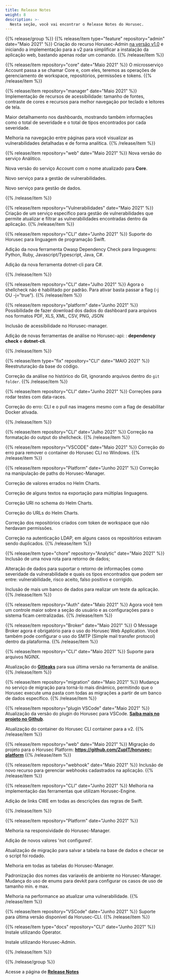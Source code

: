 ```yaml
---
title: Release Notes
weight: 8
description: >-
  Nesta seção, você vai encontrar o Release Notes do Horusec.
---
```

{{% release/group %}}
{{% release/item type="feature" repository="admin" date="Maio 2021" %}}
Criação do recurso Horusec-Admin <a href="/docs-v1/pt-br/web/installation/install-with-admin/">na versão v1.0</a> e iniciando a implementação para a v2 para simplificar a instalação da aplicação web, bastando apenas rodar um comando.
{{% /release/item %}}
 
{{% release/item repository="core" date="Maio 2021" %}}
O microsserviço Account passa a se chamar Core e, com eles, teremos as operações de gerenciamento de workspace, repositórios, permissões e tokens.
{{% /release/item %}} 

{{% release/item repository="manager" date="Maio 2021" %}}
Implementação de recursos de acessibilidade: tamanho de fontes, contraste de cores e recursos para melhor navegação por teclado e leitores de tela. 

Maior detalhamento nos dashboards, mostrando também informações como o total de severidade e o total de tipos encontrados por cada severidade.
  
Melhoria na navegação entre páginas para você visualizar as vulnerabilidades detalhadas e de forma analítica. 
{{% /release/item %}}

{{% release/item repository="web" date="Maio 2021" %}}
Nova versão do serviço Análitico.

Nova versão do serviço Account com o nome atualizado para **Core**.

Novo serviço para a gestão de vulnerabilidades.

Novo serviço para gestão de dados.

{{% /release/item %}}

{{% release/item repository="Vulnerabilidades" date="Maio 2021" %}}
 Criação de um serviço específico para gestão de vulnerabilidades que permite atualizar e filtrar as vulnerabilidades encontradas dentro da aplicação. 
{{% /release/item %}}

{{% release/item repository="CLI" date="Junho 2021" %}}
Suporte do Horusec para linguagem de programação Swift.

Adição da nova ferramenta Owasp Dependency Check para linguagens: Python, Ruby, Javascript/Typescript, Java, C#.

Adição da nova ferramenta dotnet-cli para C\#. 

{{% /release/item %}}

{{% release/item repository="CLI" date="Julho 2021" %}}
Agora o shellcheck não é habilitado por padrão. Para ativar basta passar a flag (-j OU -j=”true”).
{{% /release/item %}}


{{% release/item repository="platform" date="Junho 2021" %}}
Possibilidade de fazer download dos dados do dashboard para arquivos nos formatos PDF, XLS, XML, CSV, PNG, JSON

Inclusão de acessibilidade no Horusec-manager.

Adição de novas ferramentas de análise no Horusec-api: : **dependency check** e **dotnet-cli**.

{{% /release/item %}}

{{% release/item type="fix" repository="CLI" date="MAIO 2021" %}}
Reestruturação da base do código.

Correção da análise no histórico do Git, ignorando arquivos dentro do `git folder`.
{{% /release/item  %}}

{{% release/item repository="CLI" date="Junho 2021" %}}
Correções para rodar testes com data-races.

Correção do erro: CLI e o pull nas imagens mesmo com a flag de desabilitar Docker ativada.
 
{{% /release/item  %}}

{{% release/item repository="CLI" date="Julho 2021" %}}
Correção na formatação do output do shellcheck.
{{% /release/item  %}}

{{% release/item repository="VSCODE" date="Maio 2021" %}}
 Correção do erro para remover o container do Horusec CLI no Windows.
{{% /release/item  %}}

{{% release/item repository="Platform" date="Junho 2021" %}}
Correção na manipulação de paths do Horusec-Manager.

Correção de valores errados no Helm Charts.

Correção de alguns textos na exportação para múltiplas linguagens.

Correção URI no schema do Helm Charts.

Correção do URLs do Helm Charts.

Correção dos repositórios criados com token de workspace que não herdavam permissões.

Correção na autenticação LDAP, em alguns casos os repositórios estavam sendo duplicados. 
{{% /release/item  %}}

{{% release/item type="chore" repository="Analytic" date="Maio 2021" %}}
Inclusão de uma nova rota para retorno de dados;
  
Alteração de dados para suportar o retorno de informações como severidade da vulnerabilidade e quais os tipos encontrados que podem ser entre: vulnerabilidade, risco aceito, falso positivo e corrigido.
  
Inclusão de mais um banco de dados para realizar um teste da aplicação.
{{% /release/item  %}}

{{% release/item repository="Auth" date="Maio 2021" %}}
Agora você tem um controle maior sobre a seção do usuário e as configurações para o sistema ficam centralizadas.
{{% /release/item  %}}

{{% release/item repository="Broker" date="Maio 2021" %}}
O Message Broker agora é obrigatório para o uso do Horusec Web Application. Você também pode configurar o uso do SMTP (Simple mail transfer protocol) dentro da plataforma.
{{% /release/item  %}}

{{% release/item repository="CLI" date="Maio 2021" %}}
Suporte para arquivos NGINX.

Atualização do [**Gitleaks**](https://github.com/zricethezav/gitleaks) para sua última versão na ferramenta de análise.
{{% /release/item  %}}

{{% release/item repository="migration" date="Maio 2021" %}}
Mudança no serviço de migração para torná-lo mais dinâmico, permitindo que o Horusec execute uma pasta com todas as migrações a partir de um banco de dados específico.
{{% /release/item  %}}

{{% release/item repository="plugin VSCode" date="Maio 2021" %}}
Atualização da versão do plugin do Horusec para VSCode. [**Saiba mais no projeto no Github**](https://github.com/ZupIT/horusec-vscode-plugin).

Atualização do container do Horusec CLI container para a v2.
{{% /release/item  %}}

{{% release/item repository="web" date="Maio 2021" %}}
Migração do projeto para o Horusec Platform: **https://github.com/ZupIT/horusec-platform** 
{{% /release/item  %}}

{{% release/item repository="webhook" date="Maio 2021" %}}
Inclusão de novo recurso para gerenciar webhooks cadastrados na aplicação.
{{% /release/item  %}}

{{% release/item repository="CLI" date="Junho 2021" %}}
Melhoria na implementação das ferramentas que utilizam Horusec-Engine.

Adição de links CWE em todas as descrições das regras de Swift. 

{{% /release/item  %}}

{{% release/item repository="Platform" date="Junho 2021" %}}

Melhoria na responsividade do Horusec-Manager.

Adição de novos valores 'not configured'.

Atualização de migração para salvar a tabela na base de dados e checar se o script foi rodado.

Melhoria em todas as tabelas do Horusec-Manager.

Padronização dos nomes das variavéis de ambiente no Horusec-Manager.
Mudança do uso de enums para devkit para configurar os casos de uso de tamanho min. e max. 

Melhoria na performance ao atualizar uma vulnerabilidade.
{{% /release/item  %}}

{{% release/item repository="VSCode" date="Junho 2021" %}}
Suporte para última versão disponível da Horusec-CLI.
{{% /release/item  %}}

  {{% release/item type="docs" repository="CLI" date="Junho 2021" %}}
  Instale utilizando Operator.

  Instale utilizando Horusec-Admin.

  {{% /release/item  %}}
 
{{% /release/group %}}

Acesse a página de [**Release Notes**](https://github.com/ZupIT/horusec/releases)

